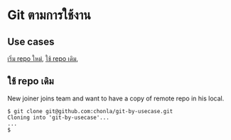 # Git ตามการใช้งาน

## Use cases

[เริ่ม repo ใหม่](./DOCs/new-repo.md), [ใช้ repo เดิม](./DOCs/clone-repo.md), 



## ใช้ repo เดิม

New joiner joins team and want to have a copy of remote repo in his local.

```
$ git clone git@github.com:chonla/git-by-usecase.git
Cloning into 'git-by-usecase'...
...
$
```